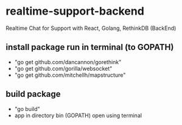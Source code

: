 # realtime-support-backend
Realtime Chat for Support with React, Golang, RethinkDB (BackEnd)

## install package run in terminal (to GOPATH)
- "go get github.com/dancannon/gorethink"
- "go get github.com/gorilla/websocket"
- "go get github.com/mitchellh/mapstructure"

## build package
- "go build"
- app in directory bin (GOPATH) open using terminal